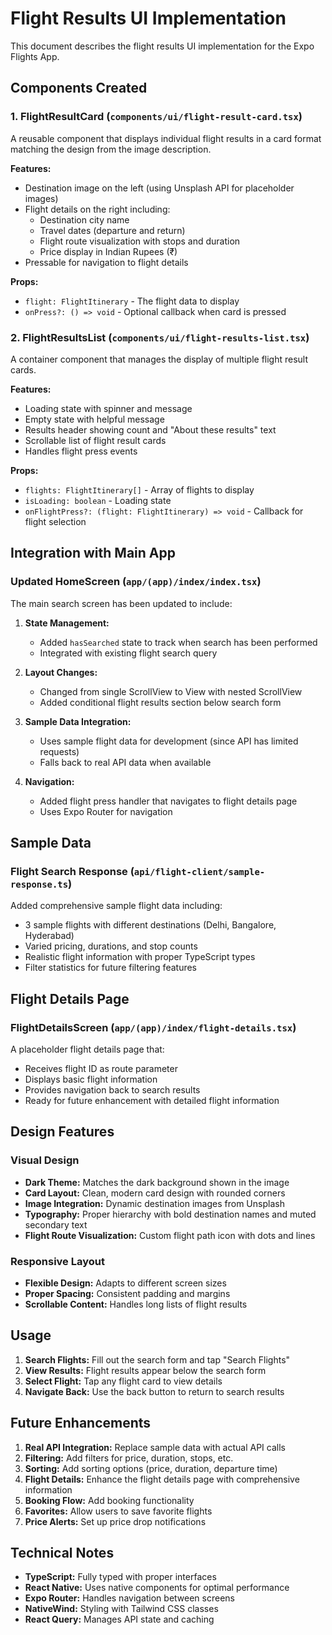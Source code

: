 # Flight Results UI Implementation

This document describes the flight results UI implementation for the Expo Flights App.

## Components Created

### 1. FlightResultCard (`components/ui/flight-result-card.tsx`)
A reusable component that displays individual flight results in a card format matching the design from the image description.

**Features:**
- Destination image on the left (using Unsplash API for placeholder images)
- Flight details on the right including:
  - Destination city name
  - Travel dates (departure and return)
  - Flight route visualization with stops and duration
  - Price display in Indian Rupees (₹)
- Pressable for navigation to flight details

**Props:**
- `flight: FlightItinerary` - The flight data to display
- `onPress?: () => void` - Optional callback when card is pressed

### 2. FlightResultsList (`components/ui/flight-results-list.tsx`)
A container component that manages the display of multiple flight result cards.

**Features:**
- Loading state with spinner and message
- Empty state with helpful message
- Results header showing count and "About these results" text
- Scrollable list of flight result cards
- Handles flight press events

**Props:**
- `flights: FlightItinerary[]` - Array of flights to display
- `isLoading: boolean` - Loading state
- `onFlightPress?: (flight: FlightItinerary) => void` - Callback for flight selection

## Integration with Main App

### Updated HomeScreen (`app/(app)/index/index.tsx`)
The main search screen has been updated to include:

1. **State Management:**
   - Added `hasSearched` state to track when search has been performed
   - Integrated with existing flight search query

2. **Layout Changes:**
   - Changed from single ScrollView to View with nested ScrollView
   - Added conditional flight results section below search form

3. **Sample Data Integration:**
   - Uses sample flight data for development (since API has limited requests)
   - Falls back to real API data when available

4. **Navigation:**
   - Added flight press handler that navigates to flight details page
   - Uses Expo Router for navigation

## Sample Data

### Flight Search Response (`api/flight-client/sample-response.ts`)
Added comprehensive sample flight data including:

- 3 sample flights with different destinations (Delhi, Bangalore, Hyderabad)
- Varied pricing, durations, and stop counts
- Realistic flight information with proper TypeScript types
- Filter statistics for future filtering features

## Flight Details Page

### FlightDetailsScreen (`app/(app)/index/flight-details.tsx`)
A placeholder flight details page that:

- Receives flight ID as route parameter
- Displays basic flight information
- Provides navigation back to search results
- Ready for future enhancement with detailed flight information

## Design Features

### Visual Design
- **Dark Theme:** Matches the dark background shown in the image
- **Card Layout:** Clean, modern card design with rounded corners
- **Image Integration:** Dynamic destination images from Unsplash
- **Typography:** Proper hierarchy with bold destination names and muted secondary text
- **Flight Route Visualization:** Custom flight path icon with dots and lines

### Responsive Layout
- **Flexible Design:** Adapts to different screen sizes
- **Proper Spacing:** Consistent padding and margins
- **Scrollable Content:** Handles long lists of flight results

## Usage

1. **Search Flights:** Fill out the search form and tap "Search Flights"
2. **View Results:** Flight results appear below the search form
3. **Select Flight:** Tap any flight card to view details
4. **Navigate Back:** Use the back button to return to search results

## Future Enhancements

1. **Real API Integration:** Replace sample data with actual API calls
2. **Filtering:** Add filters for price, duration, stops, etc.
3. **Sorting:** Add sorting options (price, duration, departure time)
4. **Flight Details:** Enhance the flight details page with comprehensive information
5. **Booking Flow:** Add booking functionality
6. **Favorites:** Allow users to save favorite flights
7. **Price Alerts:** Set up price drop notifications

## Technical Notes

- **TypeScript:** Fully typed with proper interfaces
- **React Native:** Uses native components for optimal performance
- **Expo Router:** Handles navigation between screens
- **NativeWind:** Styling with Tailwind CSS classes
- **React Query:** Manages API state and caching 